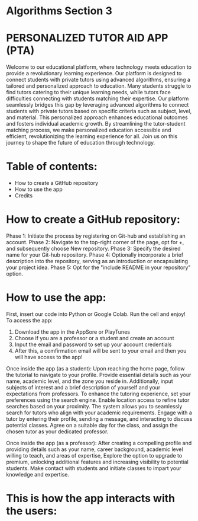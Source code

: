 # Algorithms Section 3
# PERSONALIZED TUTOR AID APP (PTA)

Welcome to our educational platform, where technology meets education to provide a revolutionary learning experience. Our platform is designed to connect students with private tutors using advanced algorithms, ensuring a tailored and personalized approach to education.
Many students struggle to find tutors catering to their unique learning needs, while tutors face difficulties connecting with students matching their expertise. Our platform seamlessly bridges this gap by leveraging advanced algorithms to connect students with private 
tutors based on specific criteria such as subject, level, and material. This personalized approach enhances educational outcomes and fosters individual academic growth. By streamlining the tutor-student matching process, we make personalized education accessible and efficient, revolutionizing the learning experience for all. Join us on this journey to shape the future of education through technology.

# Table of contents:
- How to create a GitHub repository
- How to use the app
- Credits

# How to create a GitHub repository:
Phase 1: Initiate the process by registering on Git-hub and establishing an account.
Phase 2: Navigate to the top-right corner of the page, opt for +, and subsequently choose New repository.
Phase 3: Specify the desired name for your Git-hub repository.
Phase 4: Optionally incorporate a brief description into the repository, serving as an introduction or encapsulating your project idea.
Phase 5: Opt for the "include README in your repository" option.

# How to use the app:
First, insert our code into Python or Google Colab. Run the cell and enjoy!
To access the app:
1. Download the app in the AppSore or PlayTunes
2. Choose if you are a professor or a student and create an account
3. Input the email and password to set up your account credentials
4. After this, a comfirmation email will be sent to your email and then you will have access to the app!

Once inside the app (as a student): 
Upon reaching the home page, follow the tutorial to navigate to your profile. Provide essential details such as your name, academic level, and the zone you reside in. Additionally, input subjects of interest and a brief description of yourself and your expectations from professors.
To enhance the tutoring experience, set your preferences using the search engine. Enable location access to refine tutor searches based on your proximity. The system allows you to seamlessly search for tutors who align with your academic requirements.
Engage with a tutor by entering their profile, sending a message, and interacting to discuss potential classes. Agree on a suitable day for the class, and assign the chosen tutor as your dedicated professor.

Once inside the app (as a professor):
After creating a compelling profile and providing details such as your name, career background, academic level willing to teach, and areas of expertise, Explore the option to upgrade to premium, unlocking additional features and increasing visibility to potential students. Make contact with students and initiate classes to impart your knowledge and expertise.

# This is how the app interacts with the users:

